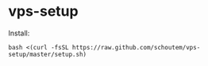 # vps-setup

Install:
```
bash <(curl -fsSL https://raw.github.com/schoutem/vps-setup/master/setup.sh)
```
